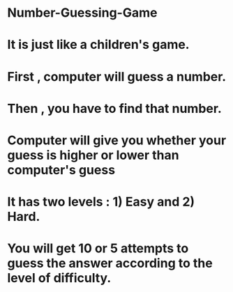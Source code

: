 # Number-Guessing-Game

# It is just like a children's game.
# First , computer will guess a number.
# Then , you have to find that number.
# Computer will give you whether your guess is higher or lower than computer's guess
# It has two levels : 1) Easy and 2) Hard.
# You will get 10 or 5 attempts to guess the answer according to the level of difficulty.
